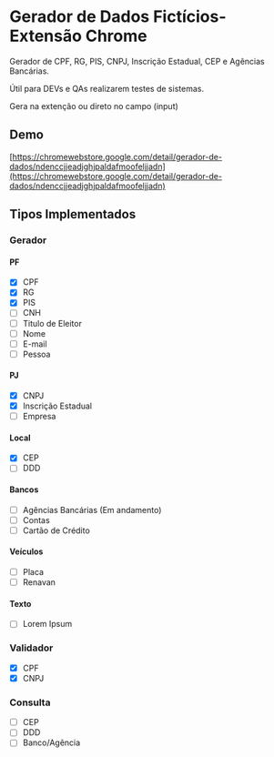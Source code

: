 # Gerador de Dados Fictícios- Extensão Chrome

Gerador de CPF, RG, PIS, CNPJ, Inscrição Estadual, CEP e Agências Bancárias.

Útil para DEVs e QAs realizarem testes de sistemas.

Gera na extenção ou direto no campo (input)

## Demo

[https://chromewebstore.google.com/detail/gerador-de-dados/ndenccjjeadjghjpaldafmoofeljjadn](https://chromewebstore.google.com/detail/gerador-de-dados/ndenccjjeadjghjpaldafmoofeljjadn)

## Tipos Implementados

### Gerador

#### PF

- [X] CPF
- [X] RG
- [X] PIS
- [ ] CNH
- [ ] Titulo de Eleitor
- [ ] Nome
- [ ] E-mail
- [ ] Pessoa

#### PJ

- [X] CNPJ
- [X] Inscrição Estadual
- [ ] Empresa

#### Local

- [X] CEP
- [ ] DDD

#### Bancos

- [ ] Agências Bancárias (Em andamento)
- [ ] Contas
- [ ] Cartão de Crédito

#### Veículos

* [ ] Placa
* [ ] Renavan

#### Texto

* [ ] Lorem Ipsum

### Validador

- [X] CPF
- [X] CNPJ

### Consulta

* [ ] CEP
* [ ] DDD
* [ ] Banco/Agência
